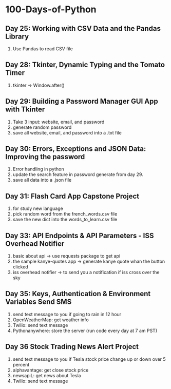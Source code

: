 # 100-Days-of-Python

## Day 25: Working with CSV Data and the Pandas Library

1. Use Pandas to read CSV file

## Day 28: Tkinter, Dynamic Typing and the Tomato Timer

1. tkinter => Window.after()

## Day 29: Building a Password Manager GUI App with Tkinter

1. Take 3 input: website, email, and password
2. generate random password
3. save all website, email, and password into a .txt file

## Day 30: Errors, Exceptions and JSON Data: Improving the password

1. Error handling in python
2. update the search feature in password generate from day 29.
3. save all data into a .json file

## Day 31: Flash Card App Capstone Project

1. for study new language
2. pick random word from the french_words.csv file
3. save the new dict into the words_to_learn.csv file

## Day 33: API Endpoints & API Parameters - ISS Overhead Notifier

1. basic about api -> use requests package to get api
2. the sample kanye-quotes app -> generate kanye quote whan the button clicked
3. iss overhead notifier -> to send you a notification if iss cross over the sky

## Day 35: Keys, Authentication & Environment Variables Send SMS

1. send text message to you if going to rain in 12 hour
2. OpenWeatherMap: get weather info
3. Twilio: send text message
4. Pythonanywhere: store the server (run code every day at 7 am PST)

## Day 36 Stock Trading News Alert Project

1. send text message to you if Tesla stock price change up or down over 5 percent
2. alphavantage: get close stock price
3. newsapiL: get news about Tesla
4. Twilio: send text message
